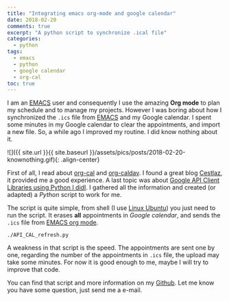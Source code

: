 ```yaml
---
title: "Integrating emacs org-mode and google calendar"
date: 2018-02-20
comments: true
excerpt: "A python script to synchronize .ical file"
categories:
  - python
tags:
  - emacs
  - python
  - google calendar
  - org-cal
toc: true
---
```


I am an [EMACS](https://www.gnu.org/software/emacs/) user and
consequently I use the amazing **Org mode** to plan my schedule and to
manage my projects. However I was boring about how I synchronized the
`.ics` file from [EMACS](https://www.gnu.org/software/emacs/) and my
Google calendar. I spent some minutes in my Google calendar to clear the
appointments, and import a new file. So, a while ago I improved my
routine. I did know nothing about it.

![]({{ site.url }}{{ site.baseurl }}/assets/pics/posts/2018-02-20-knownothing.gif){: .align-center}

First of all, I read about
[org-cal](https://github.com/myuhe/org-gcal.el) and
[org-caldav](https://github.com/dengste/org-caldav). I found a great
blog [Cestlaz](http://cestlaz.github.io/posts/using-emacs-26-gcal/#.Wo1OkeZG3ix),
it provided me a good experience. A last topic was about [Google API
Client Libraries using  Python I didI](https://developers.google.com/api-client-library/python/start/installation).
I gathered all the information and created (or adapted) a *Python*
script to work for me.

The script is quite simple, from shell (I use
[Linux Ubuntu](https://ubuntu-mate.org/)) you just need to run the script. It erases
**all** appointments in *Google calendar*, and sends the `.ics`
file from [EMACS org mode](https://orgmode.org/).

```shell
./API_CAL_refresh.py
```

A weakness in that script is the speed. The appointments are sent one by
one, regarding the number of the appointments in `.ics` file, the upload
may take some minutes. For now it is good enough to me, maybe I will try to
improve that code.

You can find that script and more information on my
[Github](https://github.com/rafatieppo/PY_UTILITIES/tree/master/API_GOOGLECAL). Let
me know you have some question, just send me a e-mail.

